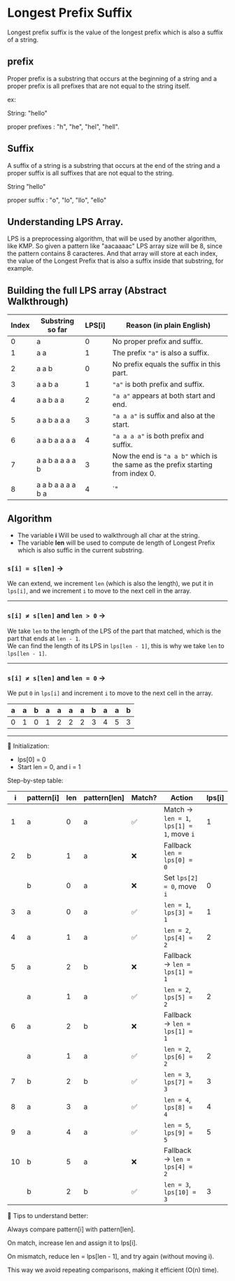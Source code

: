 # Longest Prefix Suffix

Longest prefix suffix is the value of the longest prefix which is also a suffix of a string.

## prefix

Proper prefix is a substring that occurs at the beginning of a string and a proper prefix is all prefixes
that are not equal to the string itself.

ex:

String: "hello"

proper prefixes : "h", "he", "hel", "hell".

## Suffix

A suffix of a string is a substring that occurs at the end of the string and a proper suffix is 
all suffixes that are not equal to the string.

String "hello"

proper suffix : "o", "lo", "llo", "ello"


## Understanding LPS Array.

LPS is a preprocessing algorithm, that will be used by another algorithm, like KMP.
So given a pattern like "aacaaaac" LPS array size will be 8, since the pattern contains 8 caracteres. 
And that array will store at each index, the value of the Longest Prefix that is also a suffix inside that substring,
for example.

## Building the full LPS array (Abstract Walkthrough)

| Index | Substring so far  | LPS\[i] | Reason (in plain English)                                                       |
| ----- | ----------------- | ------- | ------------------------------------------------------------------------------- |
| 0     | a                 | 0       | No proper prefix and suffix.                                                    |
| 1     | a a               | 1       | The prefix `"a"` is also a suffix.                                              |
| 2     | a a b             | 0       | No prefix equals the suffix in this part.                                       |
| 3     | a a b a           | 1       | `"a"` is both prefix and suffix.                                                |
| 4     | a a b a a         | 2       | `"a a"` appears at both start and end.                                          |
| 5     | a a b a a a       | 3       | `"a a a"` is suffix and also at the start.                                      |
| 6     | a a b a a a a     | 4       | `"a a a a"` is both prefix and suffix.                                          |
| 7     | a a b a a a a b   | 3       | Now the end is `"a a b"` which is the same as the prefix starting from index 0. |
| 8     | a a b a a a a b a | 4       | \`"                                                                             |


## Algorithm

- The variable **i** Will be used to walkthrough all char at the string.
- The variable **len** will be used to compute de length of Longest Prefix which is also suffic in the current substring.

### `s[i] = s[len]` →
We can extend, we increment `len` (which is also the length), we put it in `lps[i]`, and we increment `i` to move to the next cell in the array.

---

### `s[i] ≠ s[len]` and `len > 0` →
We take `len` to the length of the LPS of the part that matched, which is the part that ends at `len - 1`.  
We can find the length of its LPS in `lps[len - 1]`, this is why we take `len` to `lps[len - 1]`.

---

### `s[i] ≠ s[len]` and `len = 0` →
We put `0` in `lps[i]` and increment `i` to move to the next cell in the array.



| a | a | b | a | a | a | a | b | a | a | b |
|---|---|---|---|---|---|---|---|---|---|---|
| 0 | 1 | 0 | 1 | 2 | 2 | 2 | 3 | 4 | 5 | 3 | 
---------------------------------------------------

🔧 Initialization:
- lps[0] = 0
- Start len = 0, and i = 1

Step-by-step table:

| i  | pattern\[i] | len | pattern\[len] | Match? | Action                                    | lps\[i] |
| -- | ----------- | --- | ------------- | ------ | ----------------------------------------- | ------- |
| 1  | a           | 0   | a             | ✅      | Match → `len = 1`, `lps[1] = 1`, move `i` | 1       |
| 2  | b           | 1   | a             | ❌      | Fallback `len = lps[0] = 0`               |         |
|    | b           | 0   | a             | ❌      | Set `lps[2] = 0`, move `i`                | 0       |
| 3  | a           | 0   | a             | ✅      | `len = 1`, `lps[3] = 1`                   | 1       |
| 4  | a           | 1   | a             | ✅      | `len = 2`, `lps[4] = 2`                   | 2       |
| 5  | a           | 2   | b             | ❌      | Fallback → `len = lps[1] = 1`             |         |
|    | a           | 1   | a             | ✅      | `len = 2`, `lps[5] = 2`                   | 2       |
| 6  | a           | 2   | b             | ❌      | Fallback → `len = lps[1] = 1`             |         |
|    | a           | 1   | a             | ✅      | `len = 2`, `lps[6] = 2`                   | 2       |
| 7  | b           | 2   | b             | ✅      | `len = 3`, `lps[7] = 3`                   | 3       |
| 8  | a           | 3   | a             | ✅      | `len = 4`, `lps[8] = 4`                   | 4       |
| 9  | a           | 4   | a             | ✅      | `len = 5`, `lps[9] = 5`                   | 5       |
| 10 | b           | 5   | a             | ❌      | Fallback → `len = lps[4] = 2`             |         |
|    | b           | 2   | b             | ✅      | `len = 3`, `lps[10] = 3`                  | 3       |


🧠 Tips to understand better:

Always compare pattern[i] with pattern[len].

On match, increase len and assign it to lps[i].

On mismatch, reduce len = lps[len - 1], and try again (without moving i).

This way we avoid repeating comparisons, making it efficient (O(n) time).
